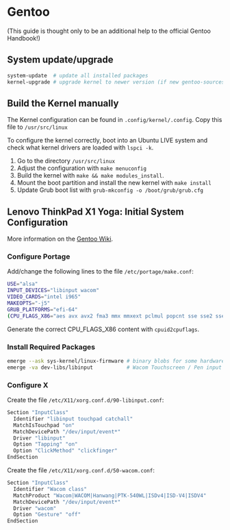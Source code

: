 # Gentoo

(This guide is thought only to be an additional help to the official Gentoo Handbook!)

## System update/upgrade

```bash
system-update  # update all installed packages
kernel-upgrade # upgrade kernel to newer version (if new gentoo-sources have been installed with the above command)
```

## Build the Kernel manually

The Kernel configuration can be found in ```.config/kernel/.config```. Copy this file to ```/usr/src/linux```

To configure the kernel correctly, boot into an Ubuntu LIVE system and check what kernel drivers are loaded with ```lspci -k```.

1. Go to the directory ```/usr/src/linux```
2. Adjust the configuration with ```make menuconfig```
3. Build the kernel with ```make && make modules_install```.
4. Mount the boot partition and install the new kernel with ```make install```
5. Update Grub boot list with ```grub-mkconfig -o /boot/grub/grub.cfg```

## Lenovo ThinkPad X1 Yoga: Initial System Configuration

More information on the [Gentoo Wiki](https://wiki.gentoo.org/wiki/Lenovo_ThinkPad_X1_Yoga_2nd_Generation).

### Configure Portage

Add/change the following lines to the file ```/etc/portage/make.conf```:

```bash
USE="alsa"
INPUT_DEVICES="libinput wacom"
VIDEO_CARDS="intel i965"
MAKEOPTS="-j5"
GRUB_PLATFORMS="efi-64"
(CPU_FLAGS_X86="aes avx avx2 fma3 mmx mmxext pclmul popcnt sse sse2 sse3 sse4_1 sse4_2 ssse3")
```

Generate the correct CPU_FLAGS_X86 content with ```cpuid2cpuflags```.

### Install Required Packages

```bash
emerge --ask sys-kernel/linux-firmware # binary blobs for some hardware
emerge -va dev-libs/libinput           # Wacom Touchscreen / Pen input
```

### Configure X

Create the file ```/etc/X11/xorg.conf.d/90-libinput.conf```:

```bash
Section "InputClass"
  Identifier "libinput touchpad catchall"
  MatchIsTouchpad "on"
  MatchDevicePath "/dev/input/event*"
  Driver "libinput"
  Option "Tapping" "on"
  Option "ClickMethod" "clickfinger"
EndSection
```

Create the file ```/etc/X11/xorg.conf.d/50-wacom.conf```:

```bash
Section "InputClass"
  Identifier "Wacom class"
  MatchProduct "Wacom|WACOM|Hanwang|PTK-540WL|ISDv4|ISD-V4|ISDV4"
  MatchDevicePath "/dev/input/event*"
  Driver "wacom"
  Option "Gesture" "off"
EndSection
```
